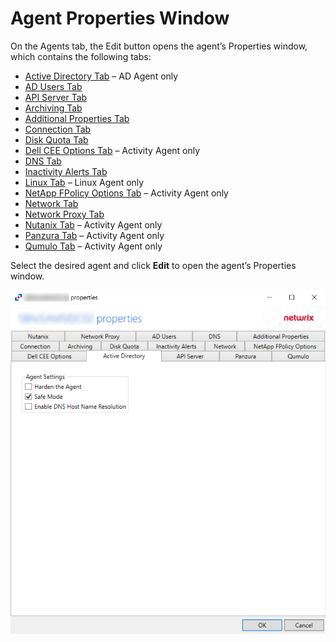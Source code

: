# Agent Properties Window

On the Agents tab, the Edit button opens the agent’s Properties window, which contains the following tabs:

- [Active Directory Tab](/docs/product_docs/activitymonitor/activitymonitor/admin/agents/properties/activedirectory.md) – AD Agent only
- [AD Users Tab](/docs/product_docs/activitymonitor/activitymonitor/admin/agents/properties/adusers.md)
- [API Server Tab](/docs/product_docs/activitymonitor/activitymonitor/admin/agents/properties/apiserver.md)
- [Archiving Tab](/docs/product_docs/activitymonitor/activitymonitor/admin/agents/properties/archiving.md)
- [Additional Properties Tab](/docs/product_docs/activitymonitor/activitymonitor/admin/agents/properties/additionalproperties.md)
- [Connection Tab](/docs/product_docs/activitymonitor/activitymonitor/admin/agents/properties/connection.md)
- [Disk Quota Tab](/docs/product_docs/activitymonitor/activitymonitor/admin/agents/properties/diskquota.md)
- [Dell CEE Options Tab](/docs/product_docs/activitymonitor/activitymonitor/admin/agents/properties/dellceeoptions.md) – Activity Agent only
- [ DNS Tab](/docs/product_docs/activitymonitor/activitymonitor/admin/agents/properties/dns.md)
- [Inactivity Alerts Tab](/docs/product_docs/activitymonitor/activitymonitor/admin/agents/properties/inactivityalerts.md)
- [Linux Tab](/docs/product_docs/activitymonitor/activitymonitor/admin/agents/properties/linux.md) – Linux Agent only
- [NetApp FPolicy Options Tab](/docs/product_docs/activitymonitor/activitymonitor/admin/agents/properties/netappfpolicyoptions.md) – Activity Agent only
- [Network Tab](/docs/product_docs/activitymonitor/activitymonitor/admin/agents/properties/network.md)
- [Network Proxy Tab](/docs/product_docs/activitymonitor/activitymonitor/admin/agents/properties/networkproxy.md)
- [Nutanix Tab](/docs/product_docs/activitymonitor/activitymonitor/admin/agents/properties/nutanix.md) – Activity Agent only
- [Panzura Tab](/docs/product_docs/activitymonitor/activitymonitor/admin/agents/properties/panzura.md) – Activity Agent only
- [Qumulo Tab](/docs/product_docs/activitymonitor/activitymonitor/admin/agents/properties/qumulo.md) – Activity Agent only

Select the desired agent and click __Edit__ to open the agent’s Properties window.

![Properties Window](/static/img/product_docs/activitymonitor/activitymonitor/admin/agents/properties/mainimage.png)
